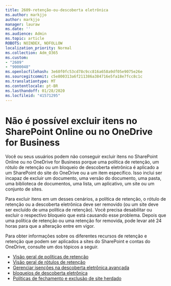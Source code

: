 ```yaml
---
title: 2609-retenção-ou-descoberta eletrônica
ms.author: markjjo
author: markjjo
manager: lauraw
ms.date: ''
ms.audience: Admin
ms.topic: article
ROBOTS: NOINDEX, NOFOLLOW
localization_priority: Normal
ms.collection: Adm_O365
ms.custom:
- "2609"
- "9000048"
ms.openlocfilehash: 3e60f0fc53cd78c9cc816a658a9df05e9075e26e
ms.sourcegitcommit: c5e800313a6f211386a384716e5fa18e7fcc8c1c
ms.translationtype: MT
ms.contentlocale: pt-BR
ms.lasthandoff: 01/28/2020
ms.locfileid: "41571295"
---
```

# <a name="unable-to-delete-items-in-sharepoint-online-or-onedrive-for-business"></a>Não é possível excluir itens no SharePoint Online ou no OneDrive for Business

Você ou seus usuários podem não conseguir excluir itens no SharePoint Online ou no OneDrive for Business porque uma política de retenção, um rótulo de retenção ou um bloqueio de descoberta eletrônica é aplicado a um SharePoint do site do OneDrive ou a um item específico. Isso inclui ser incapaz de excluir um documento, uma versão do documento, uma pasta, uma biblioteca de documentos, uma lista, um aplicativo, um site ou um conjunto de sites. 

Para excluir itens em um desses cenários, a política de retenção, o rótulo de retenção ou a descoberta eletrônica deve ser removido (ou um site deve ser excluído de uma política de retenção). Você precisa desabilitar ou excluir o respectivo bloqueio que está causando esse problema. Depois que uma política de retenção ou uma retenção for removida, pode levar até 24 horas para que a alteração entre em vigor. 

Para obter informações sobre os diferentes recursos de retenção e retenção que podem ser aplicados a sites do SharePoint e contas do OneDrive, consulte um dos tópicos a seguir.

- [Visão geral de políticas de retenção](https://docs.microsoft.com/microsoft-365/compliance/retention-policies)
- [Visão geral de rótulos de retenção](https://docs.microsoft.com/microsoft-365/compliance/labels)
- [Gerenciar isenções na descoberta eletrônica avançada](https://docs.microsoft.com/microsoft-365/compliance/managing-holds)
- [bloqueios de descoberta eletrônica](https://docs.microsoft.com/microsoft-365/compliance/ediscovery-cases#step-4-place-content-locations-on-hold)
- [Políticas de fechamento e exclusão de site herdado](https://support.office.com/article/Use-policies-for-site-closure-and-deletion-A8280D82-27FD-48C5-9ADF-8A5431208BA5)